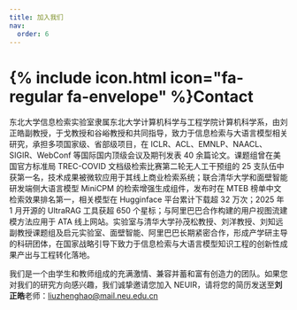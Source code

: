 ```yaml
---
title: 加入我们
nav:
  order: 6
---
```


# {% include icon.html icon="fa-regular fa-envelope" %}Contact

东北大学信息检索实验室隶属东北大学计算机科学与工程学院计算机科学系，由刘正皓副教授，于戈教授和谷峪教授和共同指导，致力于信息检索与大语言模型相关研究，承担多项国家级、省部级项目，在 ICLR、ACL、EMNLP、NAACL、SIGIR、WebConf 等国际国内顶级会议及期刊发表 40 余篇论文。课题组曾在美国官方标准局 TREC-COVID 文档级检索比赛第二轮无人工干预组的 25 支队伍中获第一名，技术成果被微软应用于其线上商业检索系统；联合清华大学和面壁智能研发端侧大语言模型 MiniCPM 的检索增强生成组件，发布时在 MTEB 榜单中文检索效果排名第一，相关模型在 Hugginface 平台累计下载超 32 万次；2025 年 1 月开源的 UltraRAG 工具获超 650 个星标；与阿里巴巴合作构建的用户视图流建模方法应用于 ATA 线上网站。实验室与清华大学孙茂松教授、刘洋教授、刘知远副教授课题组及启元实验室、面壁智能、阿里巴巴长期紧密合作，形成产学研主导的科研团体，在国家战略引导下致力于信息检索与大语言模型知识工程的创新性成果产出与工程转化落地。

我们是一个由学生和教师组成的充满激情、兼容并蓄和富有创造力的团队。如果您对我们的研究方向感兴趣，我们诚挚邀请您加入 NEUIR，请将您的简历发送至**刘正皓**老师：[liuzhenghao@mail.neu.edu.cn](mailto://liuzhenghao@mail.neu.edu.cn)